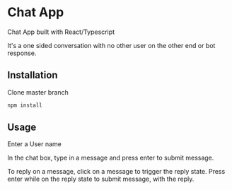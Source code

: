 # Chat App

Chat App built with React/Typescript

It's a one sided conversation with no other user on the other end or bot response.

## Installation

Clone master branch

```bash
npm install
```

## Usage
Enter a User name 

In the chat box, type in a message and press enter to submit message.

To reply on a message, click on a message to trigger the reply state.
Press enter while on the reply state to submit message, with the reply.
